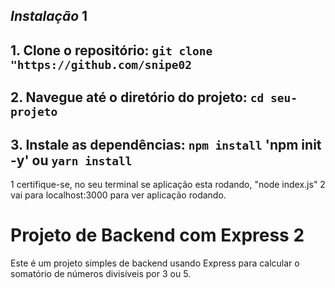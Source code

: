##  *Instalação*  1

## 1. Clone o repositório: `git clone "https://github.com/snipe02`
## 2. Navegue até o diretório do projeto: `cd seu-projeto`
## 3. Instale as dependências: `npm install` 'npm init -y' ou `yarn install`


1 certifique-se, no seu terminal se aplicação esta rodando, "node index.js"
2 vai para localhost:3000 para ver aplicação rodando.




   # Projeto de Backend com Express  2

Este é um projeto simples de backend usando Express para calcular o somatório de números divisíveis por 3 ou 5.


